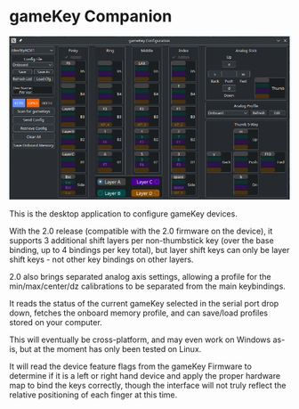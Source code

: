 # gameKey Companion #
![gameKey Companion UI](/docs/gameKeyCompanion.png)

This is the desktop application to configure gameKey devices.

With the 2.0 release (compatible with the 2.0 firmware on the device), it supports 3 additional shift layers per non-thumbstick key (over the base binding, up to 4 bindings per key total), but layer shift keys can only be layer shift keys - not other key bindings on other layers.

2.0 also brings separated analog axis settings, allowing a profile for the min/max/center/dz calibrations to be separated from the main keybindings.

It reads the status of the current gameKey selected in the serial port drop down, fetches the onboard memory profile, and can save/load profiles stored on your computer.

This will eventually be cross-platform, and may even work on Windows as-is, but at the moment has only been tested on Linux.

It will read the device feature flags from the gameKey Firmware to determine if it is a left or right hand device and apply the proper hardware map to bind the keys correctly, though the interface will not truly reflect the relative positioning of each finger at this time.
